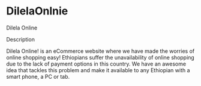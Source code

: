 # DilelaOnlnie
Dilela Online

Description

Dilela Online! is an eCommerce website where we have made the worries of online shopping easy! Ethiopians suffer the unavailability of online shopping due to the lack of payment options in this country. We have an awesome idea that tackles this problem and make it available to any Ethiopian with a smart phone, a PC or tab.
